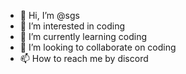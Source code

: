 - 👋 Hi, I’m @sgs
- 👀 I’m interested in coding
- 🌱 I’m currently learning coding
- 💞️ I’m looking to collaborate on coding
- 📫 How to reach me by discord

<!---
SGS is a ✨ special ✨ repository because its `README.md` (this file) appears on your GitHub profile.
You can click the Preview link to take a look at your changes.
--->
